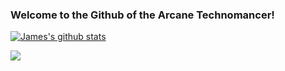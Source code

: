 ### Welcome to the Github of the Arcane Technomancer!
[![James's github stats](https://github-readme-stats.vercel.app/api?username=JENkt4k&theme=radical&show_icons=true)](https://github.com/anuraghazra/github-readme-stats)
<!-- <a href="https://github.com/anuraghazra/github-readme-stats"><img align="center" src="https://github-readme-stats.vercel.app/api/top-langs/?username=JENkt4k&theme=radical&hide_border=true" /></a> -->
<a href="https://github.com/anuraghazra/github-readme-stats"><img align="center" src="https://github-readme-stats.vercel.app/api/top-langs/?username=JENkt4k&layout=compact&theme=radical&hide_border=true" /></a>
<!--
**JENkt4k/JENkt4k** is a ✨ _special_ ✨ repository because its `README.md` (this file) appears on your GitHub profile.

Here are some ideas to get you started:

- 🔭 I’m currently working on ...
- 🌱 I’m currently learning ...
- 👯 I’m looking to collaborate on ...
- 🤔 I’m looking for help with ...
- 💬 Ask me about ...
- 📫 How to reach me: ...
- 😄 Pronouns: ...
- ⚡ Fun fact: ...
-->
